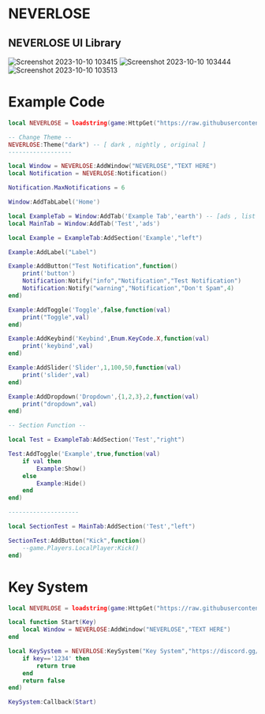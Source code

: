 # NEVERLOSE
## NEVERLOSE UI Library
![Screenshot 2023-10-10 103415](https://github.com/3345-c-a-t-s-u-s/NEVERLOSE-UI-Nightly/assets/117000269/1f8be350-58e7-409d-8389-d6b1e7da2afe)
![Screenshot 2023-10-10 103444](https://github.com/3345-c-a-t-s-u-s/NEVERLOSE-UI-Nightly/assets/117000269/3c358aa1-fed3-48dd-abcb-c01030dd9f41)
![Screenshot 2023-10-10 103513](https://github.com/3345-c-a-t-s-u-s/NEVERLOSE-UI-Nightly/assets/117000269/8d81318b-7cf8-4ad2-8b1b-5517cfdf94ea)

# Example Code
```lua
local NEVERLOSE = loadstring(game:HttpGet("https://raw.githubusercontent.com/3345-c-a-t-s-u-s/NEVERLOSE-UI-Nightly/main/source.lua"))()

-- Change Theme --
NEVERLOSE:Theme("dark") -- [ dark , nightly , original ]
------------------

local Window = NEVERLOSE:AddWindow("NEVERLOSE","TEXT HERE")
local Notification = NEVERLOSE:Notification()

Notification.MaxNotifications = 6

Window:AddTabLabel('Home')

local ExampleTab = Window:AddTab('Example Tab','earth') -- [ads , list , folder , earth , locked , home , mouse , user]
local MainTab = Window:AddTab('Test','ads')

local Example = ExampleTab:AddSection('Example',"left")

Example:AddLabel("Label")

Example:AddButton("Test Notification",function()
	print('button')
	Notification:Notify("info","Notification","Test Notification")
	Notification:Notify("warning","Notification","Don't Spam",4)
end)

Example:AddToggle('Toggle',false,function(val)
	print("Toggle",val)
end)

Example:AddKeybind('Keybind',Enum.KeyCode.X,function(val)
	print('keybind',val)
end)

Example:AddSlider('Slider',1,100,50,function(val)
	print('slider',val)
end)

Example:AddDropdown('Dropdown',{1,2,3},2,function(val)
	print("dropdown",val)
end)

-- Section Function --

local Test = ExampleTab:AddSection('Test',"right")

Test:AddToggle('Example',true,function(val)
	if val then
		Example:Show()
	else
		Example:Hide()
	end
end)

--------------------

local SectionTest = MainTab:AddSection('Test',"left")

SectionTest:AddButton("Kick",function()
	--game.Players.LocalPlayer:Kick()
end)
```

# Key System

```lua
local NEVERLOSE = loadstring(game:HttpGet("https://raw.githubusercontent.com/3345-c-a-t-s-u-s/NEVERLOSE-UI-Nightly/main/source.lua"))()

local function Start(Key)
	local Window = NEVERLOSE:AddWindow("NEVERLOSE","TEXT HERE")
end

local KeySystem = NEVERLOSE:KeySystem("Key System","https://discord.gg/bedol-hub",function(key)
	if key=='1234' then
		return true
	end
	return false
end)

KeySystem:Callback(Start)
```
